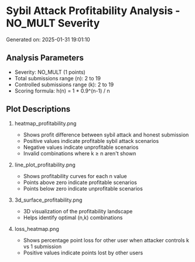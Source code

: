 # Sybil Attack Profitability Analysis - NO_MULT Severity
Generated on: 2025-01-31 19:01:10

## Analysis Parameters
- Severity: NO_MULT (1 points)
- Total submissions range (n): 2 to 19
- Controlled submissions range (k): 2 to 19
- Scoring formula: h(n) = 1 * 0.9^(n-1) / n

## Plot Descriptions
1. heatmap_profitability.png
   - Shows profit difference between sybil attack and honest submission
   - Positive values indicate profitable sybil attack scenarios
   - Negative values indicate unprofitable scenarios
   - Invalid combinations where k ≥ n aren't shown

2. line_plot_profitability.png
   - Shows profitability curves for each n value
   - Points above zero indicate profitable scenarios
   - Points below zero indicate unprofitable scenarios

3. 3d_surface_profitability.png
   - 3D visualization of the profitability landscape
   - Helps identify optimal (n,k) combinations

4. loss_heatmap.png
   - Shows percentage point loss for other user when attacker controls k vs 1 submission
   - Positive values indicate points lost by other users
